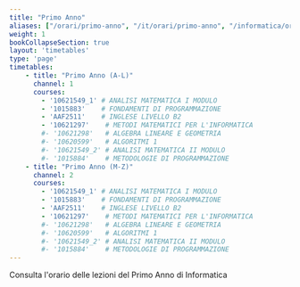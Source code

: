 ```yaml
---
title: "Primo Anno"
aliases: ["/orari/primo-anno", "/it/orari/primo-anno", "/informatica/orari/primo-anno"]
weight: 1
bookCollapseSection: true
layout: 'timetables'
type: 'page'
timetables:
    - title: "Primo Anno (A-L)"
      channel: 1
      courses:
        - '10621549_1' # ANALISI MATEMATICA I MODULO
        - '1015883'    # FONDAMENTI DI PROGRAMMAZIONE
        - 'AAF2511'    # INGLESE LIVELLO B2
        - '10621297'    # METODI MATEMATICI PER L'INFORMATICA
        #- '10621298'   # ALGEBRA LINEARE E GEOMETRIA
        #- '10620599'   # ALGORITMI 1
        #- '10621549_2' # ANALISI MATEMATICA II MODULO
        #- '1015884'    # METODOLOGIE DI PROGRAMMAZIONE
    - title: "Primo Anno (M-Z)"
      channel: 2
      courses:
        - '10621549_1' # ANALISI MATEMATICA I MODULO
        - '1015883'    # FONDAMENTI DI PROGRAMMAZIONE
        - 'AAF2511'    # INGLESE LIVELLO B2
        - '10621297'    # METODI MATEMATICI PER L'INFORMATICA
        #- '10621298'   # ALGEBRA LINEARE E GEOMETRIA
        #- '10620599'   # ALGORITMI 1
        #- '10621549_2' # ANALISI MATEMATICA II MODULO
        #- '1015884'    # METODOLOGIE DI PROGRAMMAZIONE
---
```


Consulta l'orario delle lezioni del Primo Anno di Informatica
